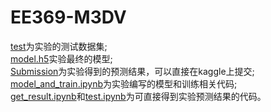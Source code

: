 # EE369-M3DV 
[test](./test)为实验的测试数据集;     
[model.h5](./model.h5)实验最终的模型;    
[Submission](./Submission)为实验得到的预测结果，可以直接在kaggle上提交;    
[model_and_train.ipynb](model_and_train)为实验编写的模型和训练相关代码;  
[get_result.ipynb](./get_result)和[test.ipynb](./test.ipynb)为可直接得到实验预测结果的代码。
